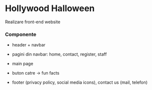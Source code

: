 # Hollywood Halloween

Realizare front-end website

### Componente

- header + navbar

- pagini din navbar: home, contact, register, staff

- main page

- buton catre -> fun facts

- footer (privacy policy, social media icons), contact us (mail, telefon)

